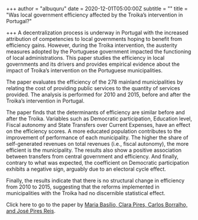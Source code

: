 +++
author = "albuquru"
date = 2020-12-01T05:00:00Z
subtitle = ""
title = "Was local government efficiency affected by the Troika’s intervention in Portugal?"

+++
A decentralization process is underway in Portugal with the increased attribution of competencies to local governments hoping to benefit from efficiency gains. However, during the Troika intervention, the austerity measures adopted by the Portuguese government impacted the functioning of local administrations. This paper studies the efficiency in local governments and its drivers and provides empirical evidence about the impact of Troika’s intervention on the Portuguese municipalities.

The paper evaluates the efficiency of the 278 mainland municipalities by relating the cost of providing public services to the quantity of services provided. The analysis is performed for 2010 and 2015, before and after the Troika’s intervention in Portugal.

The paper finds that the determinants of efficiency are similar before and after the Troika. Variables such as Democratic participation, Education level, Fiscal autonomy and State Transfers over Current Expenses, have an effect on the efficiency scores. A more educated population contributes to the improvement of performance of each municipality. The higher the share of self-generated revenues on total revenues (i.e., fiscal autonomy), the more efficient is the municipality. The results also show a positive association between transfers from central government and efficiency. And finally, contrary to what was expected, the coefficient on Democratic participation exhibits a negative sign, arguably due to an electoral cycle effect.

Finally, the results indicate that there is no structural change in efficiency from 2010 to 2015, suggesting that the reforms implemented in municipalities with the Troika had no discernible statistical effect.

Click here to go to the paper by [Maria Basílio, Clara Pires, Carlos Borralho, and José Pires Reis](https://www.researchgate.net/publication/330642200_Local_government_efficiency_is_there_anything_new_after_Troika's_intervention_in_Portugal).